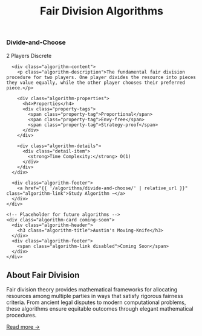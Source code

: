 ﻿---
layout: default
title: Fair Division Algorithms
---

<div class="algorithms-section">
  <div class="algorithm-grid">
    <!-- Divide-and-Choose Algorithm Card -->
    <div class="algorithm-card">
      <div class="algorithm-header">
        <h3 class="algorithm-title">Divide-and-Choose</h3>
        <div class="algorithm-meta">
          <span class="players-badge">2 Players</span>
          <span class="type-badge">Discrete</span>
        </div>
      </div>
      
      <div class="algorithm-content">
        <p class="algorithm-description">The fundamental fair division procedure for two players. One player divides the resource into pieces they value equally, while the other player chooses their preferred piece.</p>
        
        <div class="algorithm-properties">
          <h4>Properties</h4>
          <div class="property-tags">
            <span class="property-tag">Proportional</span>
            <span class="property-tag">Envy-free</span>
            <span class="property-tag">Strategy-proof</span>
          </div>
        </div>
        
        <div class="algorithm-details">
          <div class="detail-item">
            <strong>Time Complexity:</strong> O(1)
          </div>
        </div>
      </div>
      
      <div class="algorithm-footer">
        <a href="{{ '/algorithms/divide-and-choose/' | relative_url }}" class="algorithm-link">Study Algorithm →</a>
      </div>
    </div>
    
    <!-- Placeholder for future algorithms -->
    <div class="algorithm-card coming-soon">
      <div class="algorithm-header">
        <h3 class="algorithm-title">Austin's Moving-Knife</h3>
      </div>
      <div class="algorithm-footer">
        <span class="algorithm-link disabled">Coming Soon</span>
      </div>
    </div>
  </div>
</div>

<div class="content-block intro-block">
  <h2>About Fair Division</h2>
  <p>Fair division theory provides mathematical frameworks for allocating resources among multiple parties in ways that satisfy rigorous fairness criteria. From ancient legal disputes to modern computational problems, these algorithms ensure equitable outcomes through elegant mathematical procedures.</p>
  <a href="https://en.wikipedia.org/wiki/Fair_division" target="_blank" class="algorithm-link">Read more →</a>
</div>